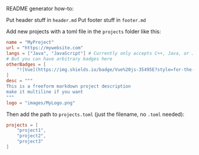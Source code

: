 README generator how-to:

Put header stuff in `header.md`
Put footer stuff in `footer.md`

Add new projects with a toml file in the `projects` folder like this:
```toml
name = "MyProject"
url = "https://mywebsite.com"
langs = ["Java", "JavaScript"] # Currently only accepts C++, Java, or JavaScript
# But you can have arbitrary badges here
otherBadges = [
    "![Vue](https://img.shields.io/badge/Vue%20js-35495E?style=for-the-badge&logo=vuedotjs&logoColor=4FC08D)",
]
desc = """
This is a freeform markdown project description  
make it multiline if you want
"""
logo = "images/MyLogo.png"
```

Then add the path to `projects.toml` (just the filename, no `.toml` needed):
```toml
projects = [
    "project1",
    "project2",
    "project3"
]
```

